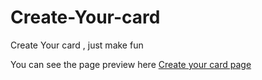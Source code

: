 # Create-Your-card
Create Your card , just make fun


You can see the page preview here [Create your card page](https://technini.000webhostapp.com/card)
